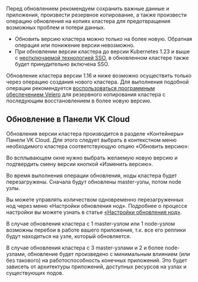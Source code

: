 Перед обновлением рекомендуем сохранить важные данные и приложения, произвести резервное копирование, а также произвести операцию обновления на копиях кластера для предотвращения возможных проблем и потери данных.

<warn>

- Обновить версию кластера можно только на более новую. Обратная операция или понижение версии невозможно.
- При обновлении версии кластера до версии Kubernetes 1.23 и выше с [неотключаемой технологией SSO](../../k8s-concepts/k8s-sso/), в обновленном кластере также будет принудительно включена SSO.

</warn>

Обновление кластера версии 1.16 и ниже возможно осуществить только через операцию создания нового кластера. Для выполнения подобной операции рекомендуется [воспользоваться программным обеспечением Velero](../../k8s-addons/k8s-backups/) для резервного копирования кластера с последующим восстановлением в более новую версию.

Обновление в Панели VK Cloud
-----------------------

Обновления версии кластера производится в разделе «Контейнеры» Панели VK Cloud. Для этого следует выбрать в контекстном меню необходимого кластера соответствующую опцию «Обновить версию»:

Во всплывающем окне нужно выбрать желаемую новую версию и подтвердить смену версии кнопкой «Изменить версию».

Во время выполнения операции обновления, ноды кластера будет перезагружены. Сначала будут обновлены master-узлы, потом node узлы.

<info>

Вы можете управлять количеством одновременно перезагруженных нод через меню «Настройки обновления нод». Подробнее о процессе настройки вы можете узнать в статье [«Настройки обновления нод»](../../k8s-node-groups/config-update-node/).

</info>

В случае обновления кластера с 1 master-узлом или 1 node-узлом возможны перебои в работе вашего приложения, т.к. все его реплики будут находиться на узле, который обновляется.

В случае обновления кластера с 3 master-узлами и 2 и более node-узлами, обновление будет произведено с минимальным влиянием (или без такового) на работоспособность конечных приложений. Это будет зависеть от архитектуры приложений, доступных ресурсов на узлах и существующих подов.
